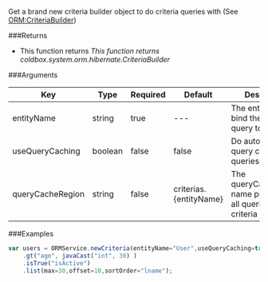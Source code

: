 Get a brand new criteria builder object to do criteria queries with (See [ORM:CriteriaBuilder](http://wiki.coldbox.org/wiki/ORM:CriteriaBuilder.cfm))

###Returns

* This function returns *This function returns coldbox.system.orm.hibernate.CriteriaBuilder*


###Arguments

| Key | Type | Required | Default | Description |
| --- | --- | --- | --- | --- |
| entityName | string | true | --- | The entity name to bind the criteria query to |
| useQueryCaching | boolean | false | false | Do automatic query caching for queries |
| queryCacheRegion | string | false | criterias.{entityName} | The queryCacheRegion name property for all queries in this criteria object |

###Examples

```javascript
var users = ORMService.newCriteria(entityName="User",useQueryCaching=true)
	.gt("age", javaCast("int", 30) )
	.isTrue("isActive")
	.list(max=30,offset=10,sortOrder="lname");
```


